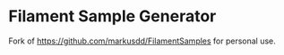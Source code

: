 # Filament Sample Generator

Fork of <https://github.com/markusdd/FilamentSamples> for personal use.

